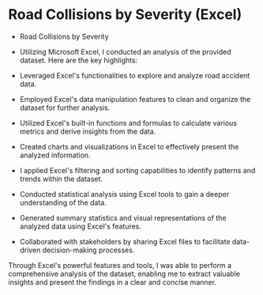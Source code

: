 # Road Collisions by Severity (Excel)
* Road Collisions by Severity
* Utilizing Microsoft Excel, I conducted an analysis of the provided dataset. Here are the key highlights:

* Leveraged Excel's functionalities to explore and analyze road accident data.
* Employed Excel's data manipulation features to clean and organize the dataset for further analysis.
* Utilized Excel's built-in functions and formulas to calculate various metrics and derive insights from the data.
* Created charts and visualizations in Excel to effectively present the analyzed information.
* I applied Excel's filtering and sorting capabilities to identify patterns and trends within the dataset.
* Conducted statistical analysis using Excel tools to gain a deeper understanding of the data.
* Generated summary statistics and visual representations of the analyzed data using Excel's features.
* Collaborated with stakeholders by sharing Excel files to facilitate data-driven decision-making processes.

Through Excel's powerful features and tools, I was able to perform a comprehensive analysis of the dataset, enabling me to extract valuable insights and present the findings in a clear and concise manner.

